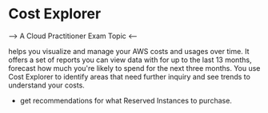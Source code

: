 # Cost Explorer

--> A Cloud Practitioner Exam Topic <--

 helps you visualize and manage your AWS costs and usages over time. It offers a set of reports you can view data with for up to the last 13 months, forecast how much you're likely to spend for the next three months. You use Cost Explorer to identify areas that need further inquiry and see trends to understand your costs.

* get recommendations for what Reserved Instances to purchase.